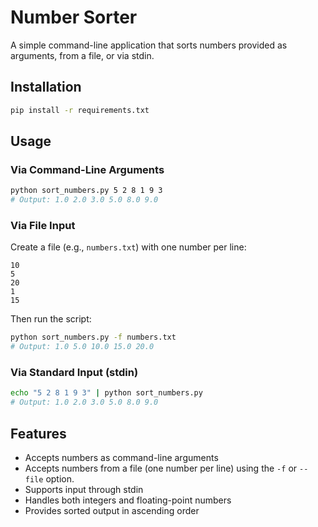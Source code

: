 # Number Sorter

A simple command-line application that sorts numbers provided as arguments, from a file, or via stdin.

## Installation

```bash
pip install -r requirements.txt
```

## Usage

### Via Command-Line Arguments
```bash
python sort_numbers.py 5 2 8 1 9 3
# Output: 1.0 2.0 3.0 5.0 8.0 9.0
```

### Via File Input
Create a file (e.g., `numbers.txt`) with one number per line:
```
10
5
20
1
15
```
Then run the script:
```bash
python sort_numbers.py -f numbers.txt
# Output: 1.0 5.0 10.0 15.0 20.0
```

### Via Standard Input (stdin)
```bash
echo "5 2 8 1 9 3" | python sort_numbers.py
# Output: 1.0 2.0 3.0 5.0 8.0 9.0
```

## Features

- Accepts numbers as command-line arguments
- Accepts numbers from a file (one number per line) using the `-f` or `--file` option.
- Supports input through stdin
- Handles both integers and floating-point numbers
- Provides sorted output in ascending order
